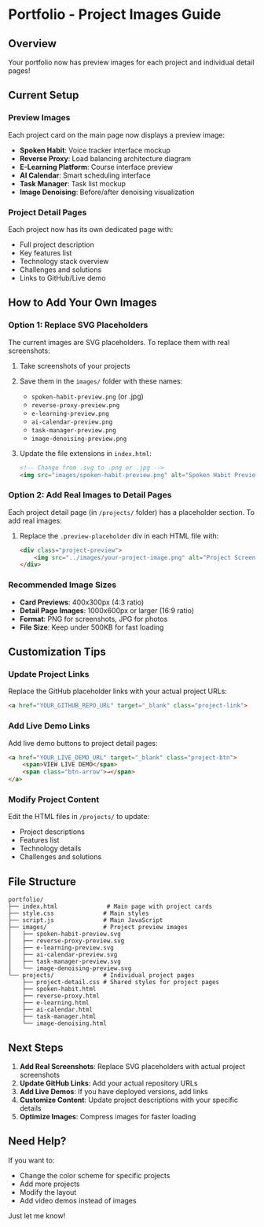 # Portfolio - Project Images Guide

## Overview
Your portfolio now has preview images for each project and individual detail pages!

## Current Setup

### Preview Images
Each project card on the main page now displays a preview image:
- **Spoken Habit**: Voice tracker interface mockup
- **Reverse Proxy**: Load balancing architecture diagram
- **E-Learning Platform**: Course interface preview
- **AI Calendar**: Smart scheduling interface
- **Task Manager**: Task list mockup
- **Image Denoising**: Before/after denoising visualization

### Project Detail Pages
Each project now has its own dedicated page with:
- Full project description
- Key features list
- Technology stack overview
- Challenges and solutions
- Links to GitHub/Live demo

## How to Add Your Own Images

### Option 1: Replace SVG Placeholders
The current images are SVG placeholders. To replace them with real screenshots:

1. Take screenshots of your projects
2. Save them in the `images/` folder with these names:
   - `spoken-habit-preview.png` (or .jpg)
   - `reverse-proxy-preview.png`
   - `e-learning-preview.png`
   - `ai-calendar-preview.png`
   - `task-manager-preview.png`
   - `image-denoising-preview.png`

3. Update the file extensions in `index.html`:
   ```html
   <!-- Change from .svg to .png or .jpg -->
   <img src="images/spoken-habit-preview.png" alt="Spoken Habit Preview">
   ```

### Option 2: Add Real Images to Detail Pages
Each project detail page (in `/projects/` folder) has a placeholder section. To add real images:

1. Replace the `.preview-placeholder` div in each HTML file with:
   ```html
   <div class="project-preview">
       <img src="../images/your-project-image.png" alt="Project Screenshot">
   </div>
   ```

### Recommended Image Sizes
- **Card Previews**: 400x300px (4:3 ratio)
- **Detail Page Images**: 1000x600px or larger (16:9 ratio)
- **Format**: PNG for screenshots, JPG for photos
- **File Size**: Keep under 500KB for fast loading

## Customization Tips

### Update Project Links
Replace the GitHub placeholder links with your actual project URLs:
```html
<a href="YOUR_GITHUB_REPO_URL" target="_blank" class="project-link">
```

### Add Live Demo Links
Add live demo buttons to project detail pages:
```html
<a href="YOUR_LIVE_DEMO_URL" target="_blank" class="project-btn">
    <span>VIEW LIVE DEMO</span>
    <span class="btn-arrow">→</span>
</a>
```

### Modify Project Content
Edit the HTML files in `/projects/` to update:
- Project descriptions
- Features list
- Technology details
- Challenges and solutions

## File Structure
```
portfolio/
├── index.html              # Main page with project cards
├── style.css              # Main styles
├── script.js              # Main JavaScript
├── images/                # Project preview images
│   ├── spoken-habit-preview.svg
│   ├── reverse-proxy-preview.svg
│   ├── e-learning-preview.svg
│   ├── ai-calendar-preview.svg
│   ├── task-manager-preview.svg
│   └── image-denoising-preview.svg
└── projects/              # Individual project pages
    ├── project-detail.css # Shared styles for project pages
    ├── spoken-habit.html
    ├── reverse-proxy.html
    ├── e-learning.html
    ├── ai-calendar.html
    ├── task-manager.html
    └── image-denoising.html
```

## Next Steps

1. **Add Real Screenshots**: Replace SVG placeholders with actual project screenshots
2. **Update GitHub Links**: Add your actual repository URLs
3. **Add Live Demos**: If you have deployed versions, add links
4. **Customize Content**: Update project descriptions with your specific details
5. **Optimize Images**: Compress images for faster loading

## Need Help?

If you want to:
- Change the color scheme for specific projects
- Add more projects
- Modify the layout
- Add video demos instead of images

Just let me know!
